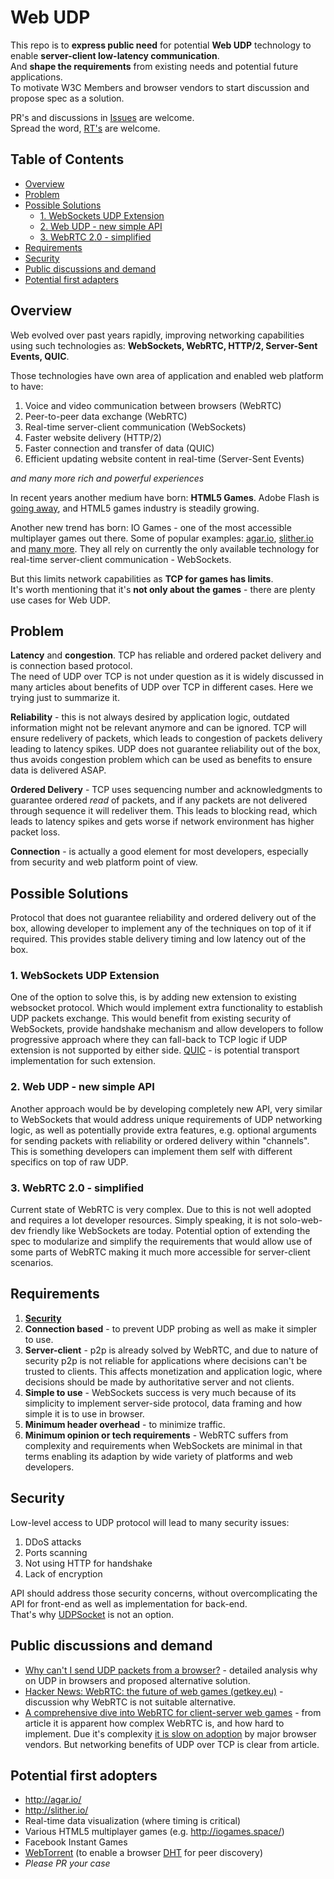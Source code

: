 # Web UDP

This repo is to **express public need** for potential **Web UDP** technology to enable **server-client low-latency communication**.  
And **shape the requirements** from existing needs and potential future applications.  
To motivate W3C Members and browser vendors to start discussion and propose spec as a solution.

PR's and discussions in [Issues](https://github.com/Maksims/web-udp-public/issues) are welcome.  
Spread the word, [RT's](https://twitter.com/mrmaxm/status/890256659607584768) are welcome.

## Table of Contents

- [Overview](#overview)
- [Problem](#problem)
- [Possible Solutions](#possible-solutions)
  - [1. WebSockets UDP Extension](#1-websockets-udp-extension)
  - [2. Web UDP - new simple API](#2-web-udp---new-simple-api)
  - [3. WebRTC 2.0 - simplified](#3-webrtc-20---simplified)
- [Requirements](#requirements)
- [Security](#security)
- [Public discussions and demand](#public-discussions-and-demand)
- [Potential first adapters](#potential-first-adapters)

## Overview

Web evolved over past years rapidly, improving networking capabilities using such technologies as: **WebSockets, WebRTC, HTTP/2, Server-Sent Events, QUIC**.

Those technologies have own area of application and enabled web platform to have:
1. Voice and video communication between browsers (WebRTC)
2. Peer-to-peer data exchange (WebRTC)
3. Real-time server-client communication (WebSockets)
4. Faster website delivery (HTTP/2)
5. Faster connection and transfer of data (QUIC)
6. Efficient updating website content in real-time (Server-Sent Events)

*and many more rich and powerful experiences*

In recent years another medium have born: **HTML5 Games**. Adobe Flash is [going away](https://blogs.adobe.com/conversations/2017/07/adobe-flash-update.html), and HTML5 games industry is steadily growing.

Another new trend has born: IO Games - one of the most accessible multiplayer games out there. Some of popular examples: [agar.io](http://agar.io/), [slither.io](http://slither.io/) and [many more](http://iogames.space/). They all rely on currently the only available technology for real-time server-client communication - WebSockets.

But this limits network capabilities as **TCP for games has limits**.  
It's worth mentioning that it's **not only about the games** - there are plenty use cases for Web UDP.

## Problem

**Latency** and **congestion**. TCP has reliable and ordered packet delivery and is connection based protocol.  
The need of UDP over TCP is not under question as it is widely discussed in many articles about benefits of UDP over TCP in different cases. Here we trying just to summarize it.

**Reliability** - this is not always desired by application logic, outdated information might not be relevant anymore and can be ignored. TCP will ensure redelivery of packets, which leads to congestion of packets delivery leading to latency spikes. UDP does not guarantee reliability out of the box, thus avoids congestion problem which can be used as benefits to ensure data is delivered ASAP.

**Ordered Delivery** - TCP uses sequencing number and acknowledgments to guarantee ordered *read* of packets, and if any packets are not delivered through sequence it will redeliver them. This leads to blocking read, which leads to latency spikes and gets worse if network environment has higher packet loss.

**Connection** - is actually a good element for most developers, especially from security and web platform point of view.

## Possible Solutions

Protocol that does not guarantee reliability and ordered delivery out of the box, allowing developer to implement any of the techniques on top of it if required. This provides stable delivery timing and low latency out of the box.

### 1. WebSockets UDP Extension

One of the option to solve this, is by adding new extension to existing websocket protocol. Which would implement extra functionality to establish UDP packets exchange. This would benefit from existing security of WebSockets, provide handshake mechanism and allow developers to follow progressive approach where they can fall-back to TCP logic if UDP extension is not supported by either side. [QUIC](https://www.chromium.org/quic) - is potential transport implementation for such extension.

### 2. Web UDP - new simple API

Another approach would be by developing completely new API, very similar to WebSockets that would address unique requirements of UDP networking logic, as well as potentially provide extra features, e.g. optional arguments for sending packets with reliability or ordered delivery within "channels". This is something developers can implement them self with different specifics on top of raw UDP.

### 3. WebRTC 2.0 - simplified

Current state of WebRTC is very complex. Due to this is not well adopted and requires a lot developer resources. Simply speaking, it is not solo-web-dev friendly like WebSockets are today. Potential option of extending the spec to modularize and simplify the requirements that would allow use of some parts of WebRTC making it much more accessible for server-client scenarios.

## Requirements

1. [**Security**](#security)
2. **Connection based** - to prevent UDP probing as well as make it simpler to use.
3. **Server-client** - p2p is already solved by WebRTC, and due to nature of security p2p is not reliable for applications where decisions can't be trusted to clients. This affects monetization and application logic, where decisions should be made by authoritative server and not clients.
4. **Simple to use** - WebSockets success is very much because of its simplicity to implement server-side protocol, data framing and how simple it is to use in browser.
5. **Minimum header overhead** - to minimize traffic.
6. **Minimum opinion or tech requirements** - WebRTC suffers from complexity and requirements when WebSockets are minimal in that terms enabling its adaption by wide variety of platforms and web developers.

## Security

Low-level access to UDP protocol will lead to many security issues:
1. DDoS attacks
2. Ports scanning
3. Not using HTTP for handshake
4. Lack of encryption

API should address those security concerns, without overcomplicating the API for front-end as well as implementation for back-end.  
That's why [UDPSocket](https://www.w3.org/TR/tcp-udp-sockets/) is not an option.

## Public discussions and demand

- [Why can't I send UDP packets from a browser?](https://new.gafferongames.com/post/why_cant_i_send_udp_packets_from_a_browser/) - detailed analysis why on UDP in browsers and proposed alternative solution.
- [Hacker News: WebRTC: the future of web games (getkey.eu)](https://news.ycombinator.com/item?id=13264952) - discussion why WebRTC is not suitable alternative.
- [A comprehensive dive into WebRTC for client-server web games](http://blog.brkho.com/2017/03/15/dive-into-client-server-web-games-webrtc/) - from article it is apparent how complex WebRTC is, and how hard to implement. Due it's complexity [it is slow on adoption](http://caniuse.com/#feat=rtcpeerconnection) by major browser vendors. But networking benefits of UDP over TCP is clear from article.

## Potential first adopters

- http://agar.io/
- http://slither.io/
- Real-time data visualization (where timing is critical)
- Various HTML5 multiplayer games (e.g. http://iogames.space/)
- Facebook Instant Games
- [WebTorrent](https://webtorrent.io) (to enable a browser [DHT](https://en.wikipedia.org/wiki/Distributed_hash_table) for peer discovery)
- *Please PR your case*
